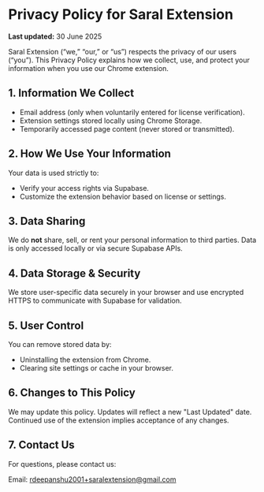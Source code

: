 <!DOCTYPE html>
<html lang="en">
<head>
  <meta charset="UTF-8">
  <meta name="viewport" content="width=device-width, initial-scale=1.0">
  
</head>
<body>
  <h1>Privacy Policy for Saral Extension</h1>
  <p><strong>Last updated:</strong> 30 June 2025</p>

  <p>Saral Extension (“we,” “our,” or “us”) respects the privacy of our users (“you”). This Privacy Policy explains how we collect, use, and protect your information when you use our Chrome extension.</p>

  <h2>1. Information We Collect</h2>
  <ul>
    <li>Email address (only when voluntarily entered for license verification).</li>
    <li>Extension settings stored locally using Chrome Storage.</li>
    <li>Temporarily accessed page content (never stored or transmitted).</li>
  </ul>

  <h2>2. How We Use Your Information</h2>
  <p>Your data is used strictly to:</p>
  <ul>
    <li>Verify your access rights via Supabase.</li>
    <li>Customize the extension behavior based on license or settings.</li>
  </ul>

  <h2>3. Data Sharing</h2>
  <p>We do <strong>not</strong> share, sell, or rent your personal information to third parties. Data is only accessed locally or via secure Supabase APIs.</p>

  <h2>4. Data Storage & Security</h2>
  <p>We store user-specific data securely in your browser and use encrypted HTTPS to communicate with Supabase for validation.</p>

  <h2>5. User Control</h2>
  <p>You can remove stored data by:</p>
  <ul>
    <li>Uninstalling the extension from Chrome.</li>
    <li>Clearing site settings or cache in your browser.</li>
  </ul>

  <h2>6. Changes to This Policy</h2>
  <p>We may update this policy. Updates will reflect a new "Last Updated" date. Continued use of the extension implies acceptance of any changes.</p>

  <h2>7. Contact Us</h2>
  <p>For questions, please contact us:</p>
  <p>Email: <a href="mailto:rdeepanshu2001+saralextension@gmail.com">rdeepanshu2001+saralextension@gmail.com</a><br>
     
</body>
</html>
